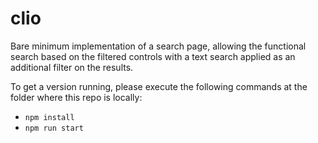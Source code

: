# clio

Bare minimum implementation of a search page, allowing the functional search based on the filtered controls with a text search applied as an additional filter on the results.

To get a version running, please execute the following commands at the folder where this repo is locally:

* `npm install`
* `npm run start`
